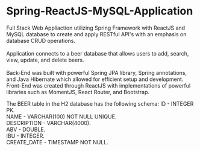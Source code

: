 # Spring-ReactJS-MySQL-Application
Full Stack Web Appliaction utilizing Spring Framework with ReactJS and MySQL database to create and apply RESTful API's with an emphasis on database CRUD operations. <br /><br /> Application connects to a beer database that allows users to add, search, view, update, and delete beers. <br /><br />
Back-End was built with powerful Spring JPA library, Spring annotations, and Java Hibernate which allowed for efficient setup and development. Front-End was created through ReactJS with implementations 
of powerful libraries such as MomentJS, React Router, and Bootstrap. 



The BEER table in the H2 database has the following schema:
ID - INTEGER PK.  <br />
NAME - VARCHAR(100) NOT NULL UNIQUE. <br />
DESCRIPTION - VARCHAR(4000). <br />
ABV - DOUBLE. <br />
IBU - INTEGER. <br />
CREATE_DATE - TIMESTAMP NOT NULL. <br />
